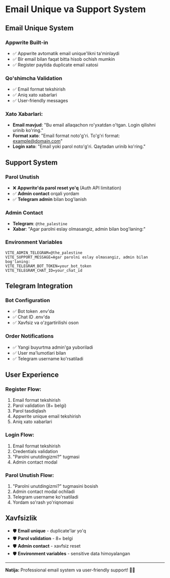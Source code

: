 # Email Unique va Support System

## Email Unique System

### Appwrite Built-in
- ✅ Appwrite avtomatik email unique'likni ta'minlaydi
- ✅ Bir email bilan faqat bitta hisob ochish mumkin
- ✅ Register paytida duplicate email xatosi

### Qo'shimcha Validation
- ✅ Email format tekshirish
- ✅ Aniq xato xabarlari
- ✅ User-friendly messages

### Xato Xabarlari:
- **Email mavjud**: "Bu email allaqachon ro'yxatdan o'tgan. Login qilishni urinib ko'ring."
- **Format xato**: "Email format noto'g'ri. To'g'ri format: example@domain.com"
- **Login xato**: "Email yoki parol noto'g'ri. Qaytadan urinib ko'ring."

## Support System

### Parol Unutish
- ❌ **Appwrite'da parol reset yo'q** (Auth API limitation)
- ✅ **Admin contact** orqali yordam
- ✅ **Telegram admin** bilan bog'lanish

### Admin Contact
- **Telegram**: `@the_palestine`
- **Xabar**: "Agar parolni eslay olmasangiz, admin bilan bog'laning:"

### Environment Variables
```env
VITE_ADMIN_TELEGRAM=@the_palestine
VITE_SUPPORT_MESSAGE=Agar parolni eslay olmasangiz, admin bilan bog'laning:
VITE_TELEGRAM_BOT_TOKEN=your_bot_token
VITE_TELEGRAM_CHAT_ID=your_chat_id
```

## Telegram Integration

### Bot Configuration
- ✅ Bot token .env'da
- ✅ Chat ID .env'da
- ✅ Xavfsiz va o'zgartirilishi oson

### Order Notifications
- ✅ Yangi buyurtma admin'ga yuboriladi
- ✅ User ma'lumotlari bilan
- ✅ Telegram username ko'rsatiladi

## User Experience

### Register Flow:
1. Email format tekshirish
2. Parol validation (8+ belgi)
3. Parol tasdiqlash
4. Appwrite unique email tekshirish
5. Aniq xato xabarlari

### Login Flow:
1. Email format tekshirish
2. Credentials validation
3. "Parolni unutdingizmi?" tugmasi
4. Admin contact modal

### Parol Unutish Flow:
1. "Parolni unutdingizmi?" tugmasini bosish
2. Admin contact modal ochiladi
3. Telegram username ko'rsatiladi
4. Yordam so'rash yo'riqnomasi

## Xavfsizlik

- 🛡️ **Email unique** - duplicate'lar yo'q
- 🛡️ **Parol validation** - 8+ belgi
- 🛡️ **Admin contact** - xavfsiz reset
- 🛡️ **Environment variables** - sensitive data himoyalangan

---

**Natija:** Professional email system va user-friendly support! 📧✨